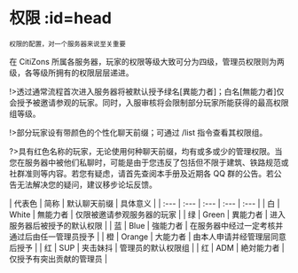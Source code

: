 # 权限 :id=head

<small>权限的配置，对一个服务器来说至关重要</small>

在 CitiZons 所属各服务器，玩家的权限等级大致可分为四级，管理员权限则为两级，各等级所拥有的权限层层递进。

!>透过通常流程首次进入服务器将被默认授予绿名\[異能力者\]；白名\[無能力者\]仅会授予被邀请参观的玩家。同时，入服审核将会限制部分玩家所能获得的最高权限组等级。

!>部分玩家设有带颜色的个性化聊天前缀；可通过 /list 指令查看其权限组。

?>具有红色名称的玩家，无论使用何种聊天前缀，均有或多或少的管理权限。当您在服务器中被他们私聊时，可能是由于您违反了包括但不限于建筑、铁路规范或社群准则等内容。若您有疑虑，请首先查阅本手册及近期各 QQ 群的公告。若公告无法解决您的疑问，建议移步论坛反馈。

| 代表色 | 简称 | 默认聊天前缀 | 具体意义 |
| :--- | :--- | :--- | :--- | :--- |
| 白 | White | 無能力者 | 仅限被邀请参观服务器的玩家 |
| 绿 | Green | 異能力者 | 进入服务器后被授予的默认权限 |
| 蓝 | Blue | 強能力者 | 在服务器中经过一定考核并通过后由任一管理员授予 |
| 橙 | Orange | 大能力者 | 由本人申请并经管理层同意后授予 |
| 红 | SUP | 夹击妹抖 | 管理员的默认权限组 |
| 红 | ADM | 絶対能力者 | 仅授予有突出贡献的管理员 |

